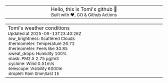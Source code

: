 
<div align="center">
<table>
<tbody>
<td align="center">
<img width="2000" height="0"><br>
Hello, this is Tomi's github 👋<br>
<sup>Built with ❤️, GO & Github Actions</sup><br>
<img width="2000" height="0">
</td>
</tbody>
</table>
</div>
<table>
<tbody>
<td align="left">
<img width="2000" height="0"><br>
Tomi's weather conditions<br>
<sup>Updated at 2025-09-13T23:40:26Z</sup><br>
<sup>:low_brightness: Scattered Clouds</sup><br>
<sup>:thermometer: Temperature 26.72 </sup><br>
<sup>:thermometer: Feels like 30.85</sup><br>
<sup>:sweat_drops: Humidity 100%</sup><br>
<sup>:mask: PM2.5 2.75 μg/m3</sup><br>
<sup>:cyclone: Wind 0.51m/s </sup><br>
<sup>:telescope: Visibility 6000m </sup><br>
<sup>:droplet: Rain 0mm/last 1h </sup><br>
<img width="2000" height="0">
</td>
<td align="left">
<img width="2000" height="0"><br>
<br>
<img width="2000" height="0">
</td>
</tbody>
</table>
</div>
    